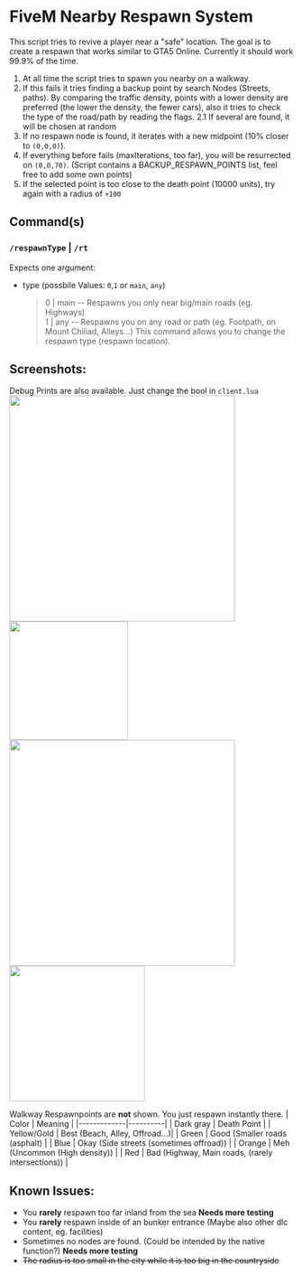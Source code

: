 # FiveM Nearby Respawn System

This script tries to revive a player near a "safe" location.
The goal is to create a respawn that works similar to GTA5 Online. Currently it should work 99.9% of the time.
1. At all time the script tries to spawn you nearby on a walkway.
2. If this fails it tries finding a backup point by search Nodes (Streets, paths). By comparing the traffic density, points with a lower density are preferred (the lower the density, the fewer cars), also it tries to check the type of the road/path by reading the flags.
  2.1 If several are found, it will be chosen at random
3. If no respawn node is found, it iterates with a new midpoint (10% closer to `(0,0,0)`).
4. If everything before fails (maxIterations, too far), you will be resurrected on `(0,0,70)`. (Script contains a BACKUP_RESPAWN_POINTS list, feel free to add some own points)  
5. If the selected point is too close to the death point (10000 units), try again with a radius of `+100`

## Command(s)

### `/respawnType` | `/rt`
Expects one argument:
- type (possbile Values: `0`,`1` or `main`, `any`)
    > 0 | main -- Respawns you only near big/main roads (eg. Highways)  
    > 1 | any -- Respawns you on any road or path (eg. Footpath, on Mount Chiliad, Alleys...)
This command allows you to change the respawn type (respawn location).

## Screenshots:
Debug Prints are also available. Just change the bool in `client.lua`  
<img src="https://user-images.githubusercontent.com/68606032/212586570-e95f61da-2cbe-4b91-a6fb-0f65bdaa16ca.jpg" width="400" />
<img src="https://user-images.githubusercontent.com/68606032/212586563-49f0ee0e-a748-4320-9c24-d8f265b0668f.jpg" width="210" />  
<img src="https://user-images.githubusercontent.com/68606032/212586454-48e977d7-46a6-4d2d-9135-ecb2d539bbb7.jpg" width="400" />
<img src="https://user-images.githubusercontent.com/68606032/212586567-e50a3d2b-be00-4d44-9c6c-926425dc2263.jpg" width="240" />

Walkway Respawnpoints are **not** shown. You just respawn instantly there.
| Color       |  Meaning |
|-------------|----------|
| Dark gray | Death Point |
| Yellow/Gold | Best (Beach, Alley, Offroad...)|
| Green       | Good (Smaller roads (asphalt) |
| Blue        | Okay (Side streets (sometimes offroad)) |
| Orange      | Meh (Uncommon (High density)) |
| Red         | Bad (Highway, Main roads, (rarely intersections)) |


## Known Issues:
* You **rarely** respawn too far inland from the sea **Needs more testing**
* You **rarely** respawn inside of an bunker entrance (Maybe also other dlc content, eg. facilities)
* Sometimes no nodes are found. (Could be intended by the native function?) **Needs more testing**
* ~~The radius is too small in the city while it is too big in the countryside~~
